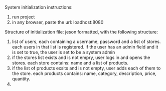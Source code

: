 System initialization instructions:
1. run project
2. in any browser, paste the url: loadhost:8080

Structure of initialization file:
jeson formatted, with the following structure:
  1. list of users, each containing a username, password and a list of stores. each users in that list is registered. if the user has an admin field and it is set to true, the user is set to be a system admin
  2. if the stores list exists and is not empry, user logs in and opens the stores. each store contains: name and a list of products.
  3. if the list of products exsits and is not empty, user adds each of them to the store. each products contains: name, category, description, price, quantity.
  4. 

